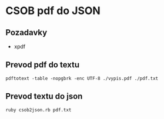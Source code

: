# CSOB pdf do JSON

## Pozadavky

* xpdf

## Prevod pdf do textu

`pdftotext -table -nopgbrk -enc UTF-8 ./vypis.pdf ./pdf.txt`

## Prevod textu do json

`ruby csob2json.rb pdf.txt`
